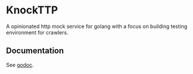 # KnockTTP

A opinionated http mock service for golang with a focus on building
testing environment for crawlers.

## Documentation

See [godoc](https://godoc.org/github.com/llonchj/knockttp).


